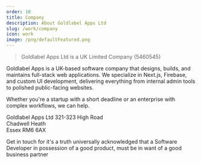 ```yaml
---
order: 10
title: Company
description: About Goldlabel Apps Ltd
slug: /work/company
icon: work
image: /png/defaultFeatured.png
---
```


> Goldlabel Apps Ltd is a UK Limited Company (5460545)

Goldlabel Apps is a UK-based software company that designs, builds, and maintains full-stack web applications. We specialize in Next.js, Firebase, and custom UI development, delivering everything from internal admin tools to polished public-facing websites.

Whether you're a startup with a short deadline or an enterprise with complex workflows, we can help.

Goldlabel Apps Ltd
321-323 High Road  
Chadwell Heath  
Essex RM6 6AX

Get in touch for it's a truth universally acknowledged that a Software Developer in possession of a good product, must be in want of a good business partner
